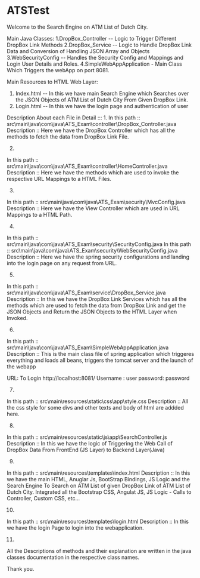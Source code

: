 # ATSTest
Welcome to the Search Engine on ATM List of Dutch City.

Main Java Classes:
1.DropBox_Controller -- Logic to Trigger Different DropBox Link Methods
2.DropBox_Service -- Logic to Handle DropBox Link Data and Conversion of Handling JSON Array and Objects
3.WebSecurityConfig -- Handles the Security Config and Mappings and Login User Details and Roles.
4.SimpleWebAppApplication - Main Class Which Triggers the webApp on port 8081.
 
Main Resources to HTML Web Layer:
1. Index.html -- In this we have main Search Engine which Searches over the JSON Objects of ATM List of Dutch City From Given DropBox Link. 
2. Login.html -- In this we have the login page and authentication of user

Description About each File in Detail :::
1.
In this path :: src\main\java\com\java\ATS_Exam\controller\DropBox_Controller.java
Description :: Here we have the DropBox Controller which has all the methods to fetch the data from DropBox Link File.

2.
In this path :: src\main\java\com\java\ATS_Exam\controller\HomeController.java
Description :: Here we have the methods which are used to invoke the respective URL Mappings to a HTML Files.

3.
In this path :: src\main\java\com\java\ATS_Exam\security\MvcConfig.java
Description :: Here we have the View Controller which are used in URL Mappings to a HTML Path.

4.
In this path :: src\main\java\com\java\ATS_Exam\security\SecurityConfig.java
In this path :: src\main\java\com\java\ATS_Exam\security\WebSecurityConfig.java
Description :: Here we have the spring security configurations and landing into the login page on any request from URL.

5.
In this path :: src\main\java\com\java\ATS_Exam\service\DropBox_Service.java
Description :: In this we have the DropBox Link Services which has all the methods which are used to fetch the data from DropBox Link and get the JSON Objects and Return the JSON Objects to the HTML Layer when Invoked.

6.
In this path :: src\main\java\com\java\ATS_Exam\SimpleWebAppApplication.java
Description :: This is the main class file of spring application which triggeres everything and loads all beans, triggers the tomcat server and the launch of the webapp

URL:
To Login
http://localhost:8081/ 
Username : user
password: password

7.
In this path :: src\main\resources\static\css\app\style.css
Description :: All the css style for some divs and other texts and body of html are addded here.

8.
In this path :: src\main\resources\static\js\app\SearchController.js
Description :: In this we have the logic of Triggering the Web Call of DropBox Data From FrontEnd (JS Layer) to Backend Layer(Java)

9.
In this path :: src\main\resources\templates\index.html
Description :: In this we have the main HTML, Anuglar Js, BootStrap Bindings, JS Logic and the Search Engine To Search on ATM List of given DropBox Link of ATM List of Dutch City.
Integrated all the Bootstrap CSS, Angulat JS, JS Logic - Calls to Controller, Custom CSS, etc...

10.
In this path :: src\main\resources\templates\login.html
Description :: In this we have the login Page to login into the webapplication.

11.
All the Descriptions of methods and their explanation are written in the java classes documentation in the respective class names.

Thank you.
